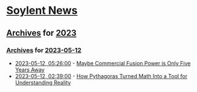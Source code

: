 # [Soylent News](../../../README.md)

## [Archives](../../index.md) for [2023](../index.md)

### [Archives](../../index.md) for [2023-05-12](index.md)

* [2023-05-12, 05:26:00](https://soylentnews.org/article.pl?sid=23/05/11/1146218&from=rss) - [Maybe Commercial Fusion Power is Only Five Years Away](https://soylentnews.org/article.pl?sid=23/05/11/1146218&from=rss)
* [2023-05-12, 02:39:00](https://soylentnews.org/article.pl?sid=23/05/11/1134254&from=rss) - [How Pythagoras Turned Math Into a Tool for Understanding Reality](https://soylentnews.org/article.pl?sid=23/05/11/1134254&from=rss)
